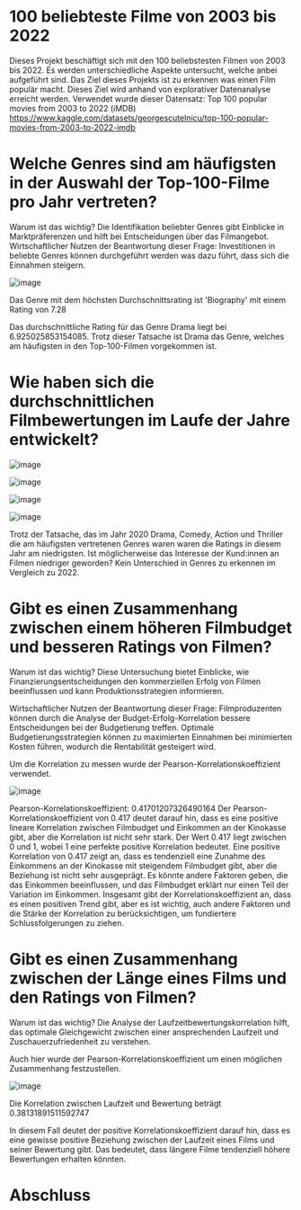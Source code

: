 # 100 beliebteste Filme von 2003 bis 2022 
Dieses Projekt beschäftigt sich mit den 100 beliebstesten Filmen von 2003 bis 2022. Es werden unterschiedliche Aspekte untersucht, welche anbei aufgeführt sind. Das Ziel dieses Projekts ist zu erkennen was einen Film populär macht. Dieses Ziel wird anhand von explorativer Datenanalyse erreicht werden. 
Verwendet wurde dieser Datensatz: Top 100 popular movies from 2003 to 2022 
(iMDB)  https://www.kaggle.com/datasets/georgescutelnicu/top-100-popular-movies-from-2003-to-2022-imdb 

# Welche Genres sind am häufigsten in der Auswahl der Top-100-Filme pro Jahr vertreten?

Warum ist das wichtig? 
Die Identifikation beliebter Genres gibt Einblicke in Marktpräferenzen und hilft bei Entscheidungen über das Filmangebot.
Wirtschaftlicher Nutzen der Beantwortung dieser Frage: Investitionen in beliebte Genres können durchgeführt werden was dazu führt, dass sich die Einnahmen steigern. 

![image](https://github.com/Alisa99j/Pr-sentation_Analysewerkzeuge/assets/155681145/4863c681-656a-4d81-9f48-232152ab0043)

Das Genre mit dem höchsten Durchschnittsrating ist 'Biography' mit einem Rating von 7.28

Das durchschnittliche Rating für das Genre Drama liegt bei  6.925025853154085. Trotz dieser Tatsache ist Drama das Genre, welches am häufigsten in den Top-100-Filmen vorgekommen ist. 


# Wie haben sich die durchschnittlichen Filmbewertungen im Laufe der Jahre entwickelt?

![image](https://github.com/Alisa99j/Pr-sentation_Analysewerkzeuge/assets/155681145/47f3c620-203b-4bd0-a2f3-5a74545f5828)

![image](https://github.com/Alisa99j/Pr-sentation_Analysewerkzeuge/assets/155681145/9579784a-f55f-4440-aa7f-97a7f27d8541)

![image](https://github.com/Alisa99j/Pr-sentation_Analysewerkzeuge/assets/155681145/e8303573-4438-4763-a639-f0cbd566f484)

![image](https://github.com/Alisa99j/Pr-sentation_Analysewerkzeuge/assets/155681145/80ca4af1-63cc-4ca2-b639-d0747ec9a389)

Trotz der Tatsache, das im Jahr 2020 Drama, Comedy, Action und Thriller die am häufigsten vertretenen Genres waren waren die Ratings in diesem Jahr am niedrigsten. Ist möglicherweise das Interesse der Kund:innen an Filmen niedriger geworden? Kein Unterschied in Genres zu erkennen im Vergleich zu 2022.  

# Gibt es einen Zusammenhang zwischen einem höheren Filmbudget und besseren Ratings von Filmen? 
Warum ist das wichtig? Diese Untersuchung bietet Einblicke, wie Finanzierungsentscheidungen den kommerziellen Erfolg von Filmen beeinflussen und kann Produktionsstrategien informieren.

Wirtschaftlicher Nutzen der Beantwortung dieser Frage: Filmproduzenten können durch die Analyse der Budget-Erfolg-Korrelation bessere Entscheidungen bei der Budgetierung treffen. Optimale Budgetierungsstrategien können zu maximierten Einnahmen bei minimierten Kosten führen, wodurch die Rentabilität gesteigert wird. 

Um die Korrelation zu messen wurde der Pearson-Korrelationskoeffizient verwendet. 

![image](https://github.com/Alisa99j/Pr-sentation_Analysewerkzeuge/assets/155681145/fd68073b-02ee-4de6-9d6f-2db05f763c78)


Pearson-Korrelationskoeffizient: 0.41701207326490164
Der Pearson-Korrelationskoeffizient von 0.417 deutet darauf hin, dass es eine positive lineare Korrelation zwischen Filmbudget und Einkommen an der Kinokasse gibt, aber die Korrelation ist nicht sehr stark. Der Wert 0.417 liegt zwischen 0 und 1, wobei 1 eine perfekte positive Korrelation bedeutet. 
Eine positive Korrelation von 0.417 zeigt an, dass es tendenziell eine Zunahme des Einkommens an der Kinokasse mit steigendem Filmbudget gibt, aber die Beziehung ist nicht sehr ausgeprägt. Es könnte andere Faktoren geben, die das Einkommen beeinflussen, und das Filmbudget erklärt nur einen Teil der Variation im Einkommen.
Insgesamt gibt der Korrelationskoeffizient an, dass es einen positiven Trend gibt, aber es ist wichtig, auch andere Faktoren und die Stärke der Korrelation zu berücksichtigen, um fundiertere Schlussfolgerungen zu ziehen.


# Gibt es einen Zusammenhang zwischen der Länge eines Films und den Ratings von Filmen? 

Warum ist das wichtig?
Die Analyse der Laufzeitbewertungskorrelation hilft, das optimale Gleichgewicht zwischen einer ansprechenden Laufzeit und Zuschauerzufriedenheit zu verstehen. 

Auch hier wurde der Pearson-Korrelationskoeffizient um einen möglichen Zusammenhang festzustellen. 

![image](https://github.com/Alisa99j/Pr-sentation_Analysewerkzeuge/assets/155681145/cb9d2ea7-6274-4ec6-a2a9-8a4c9f701444)

Die Korrelation zwischen Laufzeit und Bewertung beträgt 0.38131891511592747

In diesem Fall deutet der positive Korrelationskoeffizient darauf hin, dass es eine gewisse positive Beziehung zwischen der Laufzeit eines Films und seiner Bewertung gibt. Das bedeutet, dass längere Filme tendenziell höhere Bewertungen erhalten könnten.  

# Abschluss 
